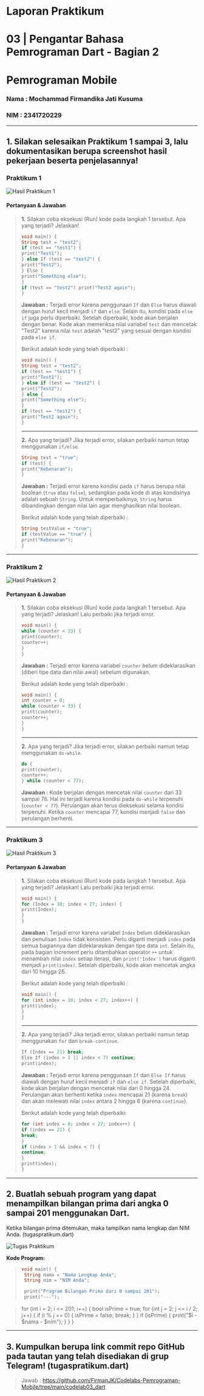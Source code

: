 # Laporan Praktikum 
# 03 | Pengantar Bahasa Pemrograman Dart - Bagian 2 
# Pemrograman Mobile

### Nama    : Mochammad Firmandika Jati Kusuma
### NIM     : 2341720229

---

## 1. Silakan selesaikan Praktikum 1 sampai 3, lalu dokumentasikan berupa screenshot hasil pekerjaan beserta penjelasannya!

### Praktikum 1

![Hasil Praktikum 1](img/Praktikum1.JPG)

#### Pertanyaan & Jawaban

> **1.**
>  Silakan coba eksekusi (Run) kode pada langkah 1 tersebut. Apa yang terjadi? Jelaskan!
>
> ```dart
> void main() {
> String test = "test2";
> if (test == "test1") {
> print("Test1");
> } else If (test == "test2") {
> print("Test2");
> } Else {
> print("Something else");
> }
> if (test == "test2") print("Test2 again");
> }
> ```
>
> **Jawaban :**
>  Terjadi error karena penggunaan `If` dan `Else` harus diawali dengan huruf kecil menjadi `if` dan `else`. Selain itu, kondisi pada `else if` juga perlu diperbaiki. Setelah diperbaiki, kode akan berjalan dengan benar. Kode akan memeriksa nilai variabel `test` dan mencetak "Test2" karena nilai `test` adalah "test2" yang sesuai dengan kondisi pada `else if`.
>
> Berikut adalah kode yang telah diperbaiki :
>
> ```dart
> void main() {
> String test = "test2";
> if (test == "test1") {
> print("Test1");
> } else if (test == "test2") {
> print("Test2");
> } else {
> print("Something else");
> }
> if (test == "test2") {
> print("Test2 again");
> }
> ```
>
> ---
>
> **2.**
>  Apa yang terjadi? Jika terjadi error, silakan perbaiki namun tetap menggunakan `if/else`.
>
> ```dart
> String test = "true";
> if (test) {
> print("Kebenaran");
> }
> ```
>
> **Jawaban :**
>  Terjadi error karena kondisi pada `if` harus berupa nilai boolean (`true` atau `false`), sedangkan pada kode di atas kondisinya adalah sebuah `String`. Untuk memperbaikinya, `String` harus dibandingkan dengan nilai lain agar menghasilkan nilai boolean.
>
> Berikut adalah kode yang telah diperbaiki :
>
> ```dart
> String testValue = "true";
> if (testValue == "true") {
> print("Kebenaran");
> }
> ```

---

### Praktikum 2

![Hasil Praktikum 2](img/Praktikum2.JPG)

#### Pertanyaan & Jawaban

> **1.**
>  Silakan coba eksekusi (Run) kode pada langkah 1 tersebut. Apa yang terjadi? Jelaskan! Lalu perbaiki jika terjadi error.
>
> ```dart
> void main() {
> while (counter < 33) {
> print(counter);
> counter++;
> }
> }
> ```
>
> **Jawaban :**
>  Terjadi error karena variabel `counter` belum dideklarasikan (diberi tipe data dan nilai awal) sebelum digunakan.
>
> Berikut adalah kode yang telah diperbaiki :
>
> ```dart
> void main() {
> int counter = 0;
> while (counter < 33) {
> print(counter);
> counter++;
> }
> }
> ```
>
> ---
>
> **2.**
> Apa yang terjadi? Jika terjadi error, silakan perbaiki namun tetap menggunakan `do-while`.
>
> ```dart
> do {
> print(counter);
> counter++;
> } while (counter < 77);
> ```
>
> **Jawaban :**
> Kode berjalan dengan mencetak nilai `counter` dari 33 sampai 76. Hal ini terjadi karena kondisi pada `do-while` terpenuhi (`counter < 77`). Perulangan akan terus dieksekusi selama kondisi terpenuhi. Ketika `counter` mencapai 77, kondisi menjadi `false` dan perulangan berhenti.

---

### Praktikum 3

![Hasil Praktikum 3](img/Praktikum3.JPG)

#### Pertanyaan & Jawaban

> **1.**
> Silakan coba eksekusi (Run) kode pada langkah 1 tersebut. Apa yang terjadi? Jelaskan! Lalu perbaiki jika terjadi error.
>
> ```dart
> void main() {
> for (Index = 10; index < 27; index) {
> print(Index);
> }
> }
> ```
>
> **Jawaban :**
> Terjadi error karena variabel `Index` belum dideklarasikan dan penulisan `Index` tidak konsisten. Perlu diganti menjadi `index` pada semua bagiannya dan dideklarasikan dengan tipe data `int`. Selain itu, pada bagian increment perlu ditambahkan operator `++` untuk menambah nilai `index` setiap iterasi, dan `print('Index')` harus diganti menjadi `print(index)`. Setelah diperbaiki, kode akan mencetak angka dari 10 hingga 26.
>
> Berikut adalah kode yang telah diperbaiki :
>
> ```dart
> void main() {
> for (int index = 10; index < 27; index++) {
> print(index);
> }
> }
> ```
>
> ---
>
> **2.**
> Apa yang terjadi? Jika terjadi error, silakan perbaiki namun tetap menggunakan `for` dan `break-continue`.
>
> ```dart
> If (Index == 21) break;
> Else If (index > 1 || index < 7) continue;
> print(index);
> ```
>
> **Jawaban :**
> Terjadi error karena penggunaan `If` dan `Else If` harus diawali dengan huruf kecil menjadi `if` dan `else if`. Setelah diperbaiki, kode akan berjalan dengan mencetak nilai dari 0 hingga 24. Perulangan akan berhenti ketika `index` mencapai 21 (karena `break`) dan akan melewati nilai `index` antara 2 hingga 6 (karena `continue`).
>
> Berikut adalah kode yang telah diperbaiki:
>
> ```dart
> for (int index = 0; index < 27; index++) {
> if (index == 21) {
> break;
> }
> if (index > 1 && index < 7) {
> continue;
> }
> print(index);
> }
> ```

---

## 2. Buatlah sebuah program yang dapat menampilkan bilangan prima dari angka 0 sampai 201 menggunakan Dart. 
Ketika bilangan prima ditemukan, maka tampilkan nama lengkap dan NIM Anda. (tugaspratikum.dart)

![Tugas Praktikum](img/TugasPraktikum.JPG)

**Kode Program:**

>```dart
> void main() {
>  String nama = "Nama Lengkap Anda";
>  String nim = "NIM Anda";
>
>  print("Program Bilangan Prima dari 0 sampai 201");
>  print("---");

>  for (int i = 2; i <= 201; i++) {
>    bool isPrime = true;
>    for (int j = 2; j <= i / 2; j++) {
>      if (i % j == 0) {
>        isPrime = false;
>        break;
>      }
>    }
>    if (isPrime) {
>      print("$i - $nama - $nim");
>    }
>  }
> }

---

## 3. Kumpulkan berupa link commit repo GitHub pada tautan yang telah disediakan di grup Telegram! (tugaspratikum.dart)
> Jawab : https://github.com/FirmanJK/Codelabs-Pemrograman-Mobile/tree/main/codelab03_dart